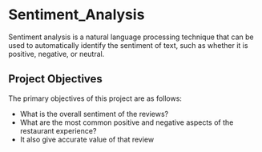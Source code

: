 # Sentiment_Analysis
Sentiment analysis is a natural language processing technique that can be used to automatically identify the sentiment of text, such as whether it is positive, negative, or neutral.
## Project Objectives

The primary objectives of this project are as follows:

*   What is the overall sentiment of the reviews?
*   What are the most common positive and negative aspects of the restaurant experience?
*   It also give accurate value of that review
